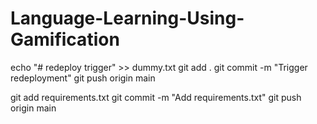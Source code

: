 # Language-Learning-Using-Gamification
echo "# redeploy trigger" >> dummy.txt
git add .
git commit -m "Trigger redeployment"
git push origin main

git add requirements.txt
git commit -m "Add requirements.txt"
git push origin main

